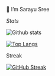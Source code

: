 👋 I’m Sarayu Sree

*Stats*


![Github stats](https://github-readme-stats.vercel.app/api?username=sarayusreeyadavpadala&theme=vision-friendly-dark)

[![Top Langs](https://github-readme-stats.vercel.app/api/top-langs/?username=sarayusreeyadavpadala&layout=compact&theme=vision-friendly-dark)](https://github.com/anuraghazra/github-readme-stats)

Streak


[![GitHub Streak](http://github-readme-streak-stats.herokuapp.com?user=sarayusreeyadavpadala&theme=dark&background=000000)](https://git.io/streak-stats)
